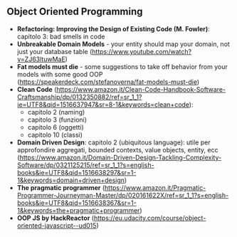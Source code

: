 Object Oriented Programming
---------------------------

- **Refactoring: Improving the Design of Existing Code (M. Fowler)**: capitolo 3: bad smells in code
- **Unbreakable Domain Models** - your entity should map your domain, not just your database table (https://www.youtube.com/watch?v=ZJ63ltuwMaE)
- **Fat models must die** - some suggestions to take off behavior from your models with some good OOP (https://speakerdeck.com/stefanoverna/fat-models-must-die)
- **Clean Code** (https://www.amazon.it/Clean-Code-Handbook-Software-Craftsmanship/dp/0132350882/ref=sr_1_1?ie=UTF8&qid=1516637947&sr=8-1&keywords=clean+code):
    - capitolo 2 (naming)
    - capitolo 3 (funzioni)
    - capitolo 6 (oggetti)
    - capitolo 10 (classi)
- **Domain Driven Design**:  capitolo 2 (ubiquitous language): utile per approfondire aggregati, bounded contexts, value objects, entity, ecc (https://www.amazon.it/Domain-Driven-Design-Tackling-Complexity-Software/dp/0321125215/ref=sr_1_1?s=english-books&ie=UTF8&qid=1516638297&sr=1-1&keywords=domain+driven+design)
- **The pragmatic programmer** (https://www.amazon.it/Pragmatic-Programmer-Journeyman-Master/dp/020161622X/ref=sr_1_1?s=english-books&ie=UTF8&qid=1516638367&sr=1-1&keywords=the+pragmatic+programmer)
- **OOP JS by HackReactor** (https://eu.udacity.com/course/object-oriented-javascript--ud015)
